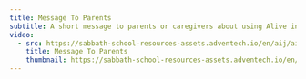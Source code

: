 ```yaml
---
title: Message To Parents
subtitle: A short message to parents or caregivers about using Alive in Jesus at home.
video:
  - src: https://sabbath-school-resources-assets.adventech.io/en/aij/aij-training-videos/assets/en-aij-message-to-parents.mp4
    title: Message To Parents
    thumbnail: https://sabbath-school-resources-assets.adventech.io/en/aij/aij-training-videos/04-message-to-parents/cover.png
---
```

